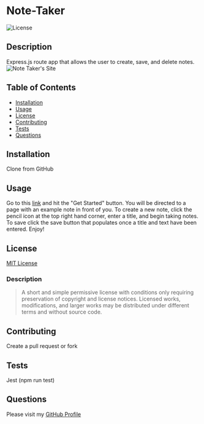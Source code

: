 # Note-Taker
![License](https://img.shields.io/badge/license-MIT-green)

  ## Description
  Express.js route app that allows the user to create, save, and delete notes.
  ![Note Taker's Site](/public/assets/images/note-taker.png)

  ## Table of Contents
  * [Installation](#installation)
  * [Usage](#usage)
  * [License](#license)
  * [Contributing](#contributing)
  * [Tests](#tests)
  * [Questions](#questions)

  ## Installation
  Clone from GitHub

  ## Usage
  Go to this [link](https://steady-jingo-note-taker.herokuapp.com/) and hit the "Get Started" button. You will be directed to a page with an example note in front of you. To create a new note, click the pencil icon at the top right hand corner, enter a title, and begin taking notes. To save click the save button that populates once a title and text have been entered. Enjoy!

  ## License
  [MIT License](https://choosealicense.com/licenses/mit/)
  ### Description
  >A short and simple permissive license with conditions only requiring preservation of copyright and license notices. Licensed works, modifications, and larger works may be distributed under different terms and without source code.

  ## Contributing
  Create a pull request or fork

  ## Tests
  Jest (npm run test)

  ## Questions
 Please visit my [GitHub Profile](https://github.com/haverab)
